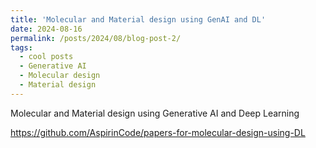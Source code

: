 ```yaml
---
title: 'Molecular and Material design using GenAI and DL'
date: 2024-08-16
permalink: /posts/2024/08/blog-post-2/
tags:
  - cool posts
  - Generative AI
  - Molecular design
  - Material design
---
```


Molecular and Material design using Generative AI and Deep Learning


https://github.com/AspirinCode/papers-for-molecular-design-using-DL



